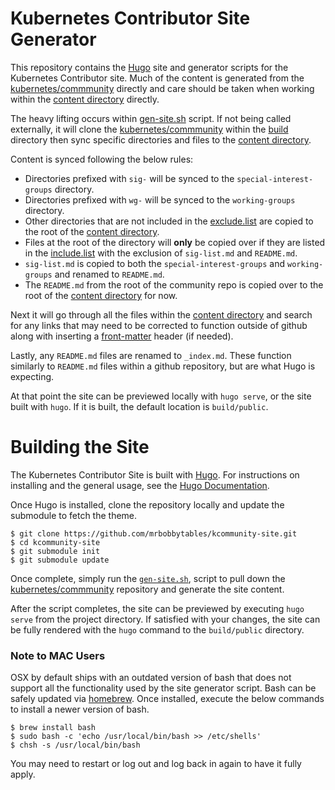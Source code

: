 # Kubernetes Contributor Site Generator

This repository contains the [Hugo](https://gohugo.io/) site and generator scripts for the
Kubernetes Contributor site.  Much of the content is generated from the [kubernetes/commmunity](https://github.com/kubernetes/community)
directly and care should be taken when working within the [content directory](content/) directly. 

The heavy lifting occurs within [gen-site.sh](gen-site.sh) script. If not being called externally,
it will clone the [kubernetes/commmunity](https://github.com/kubernetes/community) within the
[build](build/) directory then sync specific directories and files to the [content directory](content/). 

Content is synced following the below rules:
* Directories prefixed with `sig-` will be synced to the `special-interest-groups` directory.
* Directories prefixed with `wg-` will be synced to the `working-groups` directory.
* Other directories that are not included in the [exclude.list](exclude.list) are copied to the 
  root of the [content directory](content/).
* Files at the root of the directory will **only** be copied over if they are listed in the
  [include.list](include.list) with the exclusion of `sig-list.md` and `README.md`.
* `sig-list.md` is copied to both the `special-interest-groups` and `working-groups` and renamed
  to `README.md`.
* The `README.md` from the root of the community repo is copied over to the root of the
  [content directory](content/) for now.


Next it will go through all the files within the [content directory](content/) and search for any
links that may need to be corrected to function outside of github along with inserting a [front-matter](https://gohugo.io/content-management/front-matter/)
header (if needed).

Lastly, any `README.md` files are renamed to `_index.md`. These function similarly to `README.md`
files within a github repository, but are what Hugo is expecting.

At that point the site can be previewed locally with `hugo serve`, or the site built with `hugo`.
If it is built, the default location is `build/public`. 


# Building the Site

The Kubernetes Contributor Site is built with [Hugo](https://gohugo.io/).  For instructions on
installing and the general usage, see the [Hugo Documentation](https://gohugo.io/documentation/).

Once Hugo is installed, clone the repository locally and update the submodule to fetch the theme.

```
$ git clone https://github.com/mrbobbytables/kcommunity-site.git
$ cd kcommunity-site
$ git submodule init
$ git submodule update
```

Once complete, simply run the [`gen-site.sh`](gen-site.sh), script to pull down the [kubernetes/commmunity](https://github.com/kubernetes/community)
repository and generate the site content. 

After the script completes, the site can be previewed by executing `hugo serve` from the project
directory. If satisfied with your changes, the site can be fully rendered with the `hugo` command
to the `build/public` directory.

### Note to MAC Users
OSX by default ships with an outdated version of bash that does not support all the functionality
used by the site generator script. Bash can be safely updated via [homebrew](https://brew.sh/).
Once installed, execute the below commands to install a newer version of bash.
```
$ brew install bash
$ sudo bash -c 'echo /usr/local/bin/bash >> /etc/shells'
$ chsh -s /usr/local/bin/bash
```
You may need to restart or log out and log back in again to have it fully apply.



